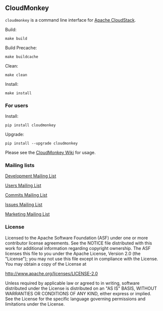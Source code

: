 ## CloudMonkey

`cloudmonkey` is a command line interface for [Apache CloudStack](http://cloudstack.apache.org).

Build:

    make build

Build Precache:

    make buildcache

Clean:

    make clean

Install:

    make install

### For users

Install:

    pip install cloudmonkey

Upgrade:

    pip install --upgrade cloudmonkey

Please see the [CloudMonkey Wiki](https://cwiki.apache.org/confluence/display/CLOUDSTACK/CloudStack+cloudmonkey+CLI) for usage.

### Mailing lists

[Development Mailing List](mailto:dev-subscribe@cloudstack.apache.org)

[Users Mailing List](mailto:users-subscribe@cloudstack.apache.org)

[Commits Mailing List](mailto:commits-subscribe@cloudstack.apache.org)

[Issues Mailing List](mailto:issues-subscribe@cloudstack.apache.org)

[Marketing Mailing List](mailto:marketing-subscribe@cloudstack.apache.org)

### License

Licensed to the Apache Software Foundation (ASF) under one
or more contributor license agreements.  See the NOTICE file
distributed with this work for additional information
regarding copyright ownership.  The ASF licenses this file
to you under the Apache License, Version 2.0 (the
"License"); you may not use this file except in compliance
with the License.  You may obtain a copy of the License at

  http://www.apache.org/licenses/LICENSE-2.0

Unless required by applicable law or agreed to in writing,
software distributed under the License is distributed on an
"AS IS" BASIS, WITHOUT WARRANTIES OR CONDITIONS OF ANY
KIND, either express or implied.  See the License for the
specific language governing permissions and limitations
under the License.
